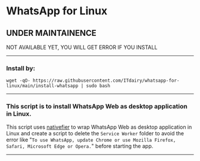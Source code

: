 # WhatsApp for Linux

## **UNDER MAINTAINENCE**
NOT AVAILABLE YET, YOU WILL GET ERROR IF YOU INSTALL 

---------------------------------------
### Install by:

```
wget -qO- https://raw.githubusercontent.com/ITdairy/whatsapp-for-linux/main/install-whatsapp | sudo bash
```

___________________________________________________________________________
### This script is to install WhatsApp Web as desktop application in Linux.

This script uses [nativefier](https://github.com/nativefier/nativefier) to wrap WhatsApp Web as desktop application in Linux and create a script to delete the `Service Worker` folder to avoid the error like "`To use WhatsApp, update Chrome or use Mozilla Firefox, Safari, Microsoft Edge or Opera.`" before starting the app.
___________________________________________________________________________
